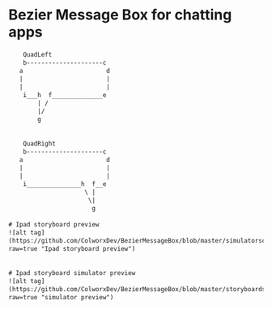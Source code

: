 # Bezier Message Box for chatting apps

		QuadLeft
        b---------------------c
       a                       d
       |                       |
       |                       |
        i___h  f______________e
            | /
            |/
            g
 
 
        QuadRight
        b---------------------c
       a                       d
       |                       |
       |                       |
        i_______________h  f__e
                         \ |
                          \|
                           g
	
	# Ipad storyboard preview
	![alt tag](https://github.com/ColworxDev/BezierMessageBox/blob/master/simulatorscreenshot.png?raw=true "Ipad storyboard preview")


	# Ipad storyboard simulator preview
	![alt tag](https://github.com/ColworxDev/BezierMessageBox/blob/master/storyboardscreenshot.png?raw=true "simulator preview")

